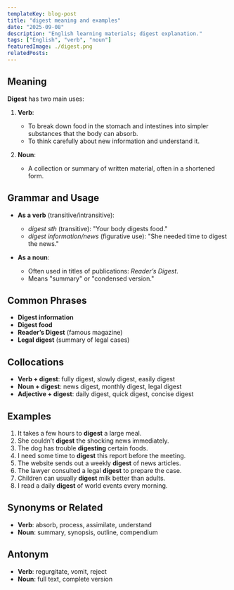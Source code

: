 ```yaml
---
templateKey: blog-post
title: "digest meaning and examples"
date: "2025-09-08"
description: "English learning materials; digest explanation."
tags: ["English", "verb", "noun"]
featuredImage: ./digest.png
relatedPosts:
---
```


## Meaning

**Digest** has two main uses:

1. **Verb**:

   - To break down food in the stomach and intestines into simpler substances that the body can absorb.
   - To think carefully about new information and understand it.

2. **Noun**:

   - A collection or summary of written material, often in a shortened form.

## Grammar and Usage

- **As a verb** (transitive/intransitive):

  - _digest sth_ (transitive): "Your body digests food."
  - _digest information/news_ (figurative use): "She needed time to digest the news."

- **As a noun**:

  - Often used in titles of publications: _Reader’s Digest_.
  - Means "summary" or "condensed version."

## Common Phrases

- **Digest information**
- **Digest food**
- **Reader’s Digest** (famous magazine)
- **Legal digest** (summary of legal cases)

## Collocations

- **Verb + digest**: fully digest, slowly digest, easily digest
- **Noun + digest**: news digest, monthly digest, legal digest
- **Adjective + digest**: daily digest, quick digest, concise digest

## Examples

1. It takes a few hours to **digest** a large meal.
2. She couldn’t **digest** the shocking news immediately.
3. The dog has trouble **digesting** certain foods.
4. I need some time to **digest** this report before the meeting.
5. The website sends out a weekly **digest** of news articles.
6. The lawyer consulted a legal **digest** to prepare the case.
7. Children can usually **digest** milk better than adults.
8. I read a daily **digest** of world events every morning.

## Synonyms or Related

- **Verb**: absorb, process, assimilate, understand
- **Noun**: summary, synopsis, outline, compendium

## Antonym

- **Verb**: regurgitate, vomit, reject
- **Noun**: full text, complete version
